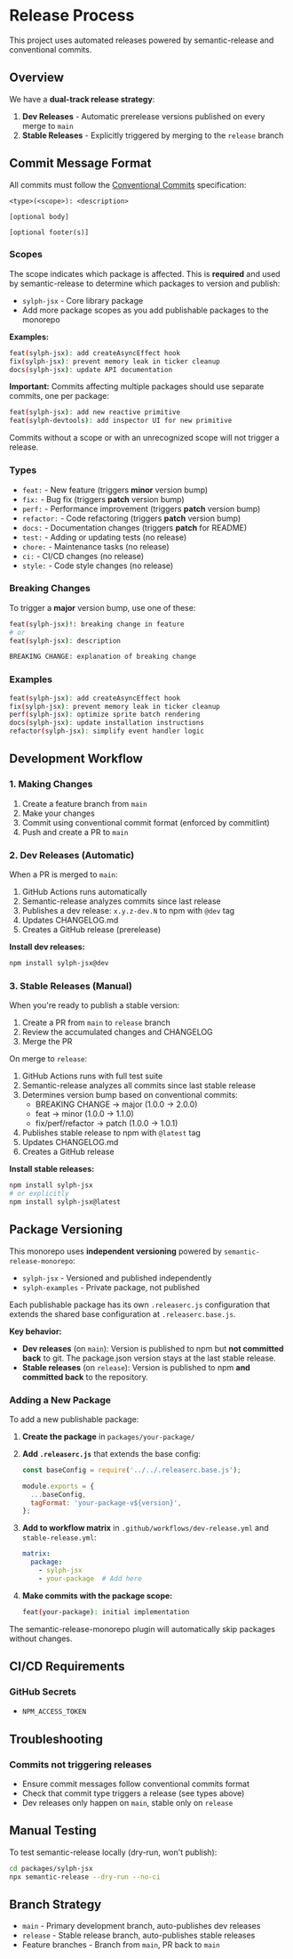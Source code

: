 # Release Process

This project uses automated releases powered by semantic-release and conventional commits.

## Overview

We have a **dual-track release strategy**:

1. **Dev Releases** - Automatic prerelease versions published on every merge to `main`
2. **Stable Releases** - Explicitly triggered by merging to the `release` branch

## Commit Message Format

All commits must follow the [Conventional Commits](https://www.conventionalcommits.org/) specification:

```
<type>(<scope>): <description>

[optional body]

[optional footer(s)]
```

### Scopes

The scope indicates which package is affected. This is **required** and used by semantic-release to determine which packages to version and publish:

- `sylph-jsx` - Core library package
- Add more package scopes as you add publishable packages to the monorepo

**Examples:**
```bash
feat(sylph-jsx): add createAsyncEffect hook
fix(sylph-jsx): prevent memory leak in ticker cleanup
docs(sylph-jsx): update API documentation
```

**Important:** Commits affecting multiple packages should use separate commits, one per package:
```bash
feat(sylph-jsx): add new reactive primitive
feat(sylph-devtools): add inspector UI for new primitive
```

Commits without a scope or with an unrecognized scope will not trigger a release.

### Types

- `feat:` - New feature (triggers **minor** version bump)
- `fix:` - Bug fix (triggers **patch** version bump)
- `perf:` - Performance improvement (triggers **patch** version bump)
- `refactor:` - Code refactoring (triggers **patch** version bump)
- `docs:` - Documentation changes (triggers **patch** for README)
- `test:` - Adding or updating tests (no release)
- `chore:` - Maintenance tasks (no release)
- `ci:` - CI/CD changes (no release)
- `style:` - Code style changes (no release)

### Breaking Changes

To trigger a **major** version bump, use one of these:

```bash
feat(sylph-jsx)!: breaking change in feature
# or
feat(sylph-jsx): description

BREAKING CHANGE: explanation of breaking change
```

### Examples

```bash
feat(sylph-jsx): add createAsyncEffect hook
fix(sylph-jsx): prevent memory leak in ticker cleanup
perf(sylph-jsx): optimize sprite batch rendering
docs(sylph-jsx): update installation instructions
refactor(sylph-jsx): simplify event handler logic
```

## Development Workflow

### 1. Making Changes

1. Create a feature branch from `main`
2. Make your changes
3. Commit using conventional commit format (enforced by commitlint)
4. Push and create a PR to `main`

### 2. Dev Releases (Automatic)

When a PR is merged to `main`:

1. GitHub Actions runs automatically
2. Semantic-release analyzes commits since last release
3. Publishes a dev release: `x.y.z-dev.N` to npm with `@dev` tag
4. Updates CHANGELOG.md
5. Creates a GitHub release (prerelease)

**Install dev releases:**
```bash
npm install sylph-jsx@dev
```

### 3. Stable Releases (Manual)

When you're ready to publish a stable version:

1. Create a PR from `main` to `release` branch
2. Review the accumulated changes and CHANGELOG
3. Merge the PR

On merge to `release`:

1. GitHub Actions runs with full test suite
2. Semantic-release analyzes all commits since last stable release
3. Determines version bump based on conventional commits:
   - BREAKING CHANGE → major (1.0.0 → 2.0.0)
   - feat → minor (1.0.0 → 1.1.0)
   - fix/perf/refactor → patch (1.0.0 → 1.0.1)
4. Publishes stable release to npm with `@latest` tag
5. Updates CHANGELOG.md
6. Creates a GitHub release

**Install stable releases:**
```bash
npm install sylph-jsx
# or explicitly
npm install sylph-jsx@latest
```

## Package Versioning

This monorepo uses **independent versioning** powered by `semantic-release-monorepo`:

- `sylph-jsx` - Versioned and published independently
- `sylph-examples` - Private package, not published

Each publishable package has its own `.releaserc.js` configuration that extends the shared base configuration at `.releaserc.base.js`.

**Key behavior:**
- **Dev releases** (on `main`): Version is published to npm but **not committed back** to git. The package.json version stays at the last stable release.
- **Stable releases** (on `release`): Version is published to npm **and committed back** to the repository.

### Adding a New Package

To add a new publishable package:

1. **Create the package** in `packages/your-package/`

2. **Add `.releaserc.js`** that extends the base config:
   ```javascript
   const baseConfig = require('../../.releaserc.base.js');

   module.exports = {
     ...baseConfig,
     tagFormat: 'your-package-v${version}',
   };
   ```

3. **Add to workflow matrix** in `.github/workflows/dev-release.yml` and `stable-release.yml`:
   ```yaml
   matrix:
     package:
       - sylph-jsx
       - your-package  # Add here
   ```

4. **Make commits with the package scope:**
   ```bash
   feat(your-package): initial implementation
   ```

The semantic-release-monorepo plugin will automatically skip packages without changes.

## CI/CD Requirements

### GitHub Secrets


- `NPM_ACCESS_TOKEN`

## Troubleshooting

### Commits not triggering releases

- Ensure commit messages follow conventional commits format
- Check that commit type triggers a release (see types above)
- Dev releases only happen on `main`, stable only on `release`


## Manual Testing

To test semantic-release locally (dry-run, won't publish):

```bash
cd packages/sylph-jsx
npx semantic-release --dry-run --no-ci
```

## Branch Strategy

- `main` - Primary development branch, auto-publishes dev releases
- `release` - Stable release branch, auto-publishes stable releases
- Feature branches - Branch from `main`, PR back to `main`
